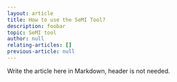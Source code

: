 ```yaml
---
layout: article
title: How to use the SeMI Tool?
description: foobar
topic: SeMI tool
author: null
relating-articles: []
previous-article: null
---
```


Write the article here in Markdown, header is not needed.